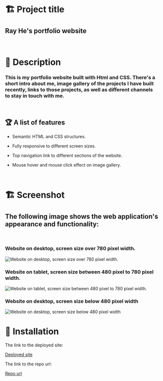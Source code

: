 # 🏗️ Project title

 
 ## Ray He's portfolio website


<br/>

# 📖 Description
### This is my portfolio website built with Html and CSS. There's a short intro about me, image gallery of the projects I have built recently, links to those projects, as well as different channels to stay in touch with me.

<br/>

## 🏆 A list of features

- Semantic HTML and CSS structures.

- Fully responsive to different screen sizes.

- Top navigation link to different sections of the website.

- Mouse hover and mouse click effect on image gallery.


<br/>

# 🏗️ Screenshot

## The following image shows the web application's appearance and functionality:
<br/>

### Website on desktop, screen size over 780 pixel width.
![Website on desktop, screen size over 780 pixel width.](./assets/image/desktop-view.gif "Desktop version video")
<br/>

### Website on tablet, screen size between 480 pixel to 780 pixel width.
![Website on tablet, screen size between 480 pixel to 780 pixel width.](./assets/image/tablet-view.gif "Tablet version video")
<br/>

### Website on desktop, screen size below 480 pixel width
![Website on desktop, screen size below 480 pixel width](./assets/image/mobile-view.gif "Mobile version video")


# 📝 Installation

The link to the deployed site:

[Deployed site](https://devrayhe.github.io/ray-portfolio/)

The link to the repo url:

[Repo url](https://github.com/DevRayHE/ray-portfolio.git)




